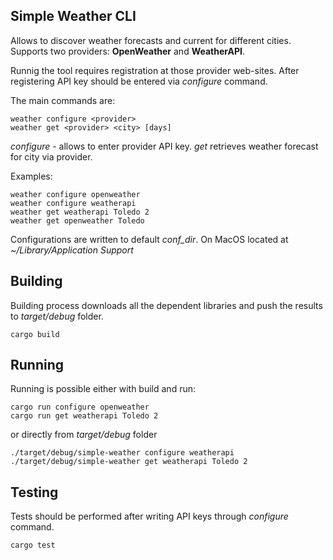 Simple Weather CLI
------------------

Allows to discover weather forecasts and current for different cities. Supports two providers:
**OpenWeather** and **WeatherAPI**.

Runnig the tool requires registration at those provider web-sites. After registering API key should be entered via *configure* command. 

The main commands are:

```
weather configure <provider>
weather get <provider> <city> [days]
```

*configure* - allows to enter provider API key.
*get* retrieves weather forecast for city via provider.

Examples:

```
weather configure openweather
weather configure weatherapi
weather get weatherapi Toledo 2
weather get openweather Toledo
```

Configurations are written to default *conf_dir*. On MacOS located at *~/Library/Application Support*

Building
--------
Building process downloads all the dependent libraries and push the results to *target/debug* folder.

```
cargo build
```

Running
-------
Running is possible either with build and run:
```
cargo run configure openweather
cargo run get weatherapi Toledo 2
```

or directly from *target/debug* folder

```
./target/debug/simple-weather configure weatherapi
./target/debug/simple-weather get weatherapi Toledo 2
```

Testing
-------
Tests should be performed after writing API keys through *configure* command.
```
cargo test
```
